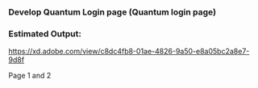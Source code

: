 ### Develop Quantum Login page (Quantum login page)

### Estimated Output: 

https://xd.adobe.com/view/c8dc4fb8-01ae-4826-9a50-e8a05bc2a8e7-9d8f

Page 1 and 2